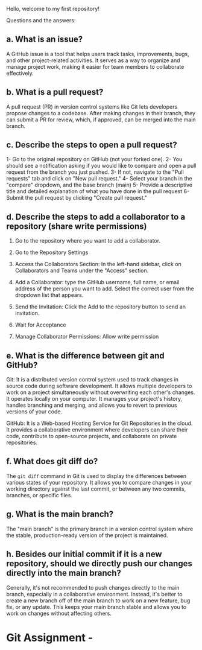 

Hello, welcome to my first repository!

Questions and the answers:

a. What is an issue?
--------------------
A GitHub issue is a tool that helps users track tasks, improvements, bugs, and other project-related activities. It serves as a way to organize and manage project work, making it easier for team members to collaborate effectively.


b. What is a pull request?
--------------------------
A pull request (PR) in version control systems like Git lets developers propose changes to a codebase. After making changes in their branch, they can submit a PR for review, which, if approved, can be merged into the main branch.


c. Describe the steps to open a pull request?
---------------------------------------------
1- Go to the original repository on GitHub (not your forked one).
2- You should see a notification asking if you would like to compare and open a pull request from the branch you just pushed.
3- If not, navigate to the "Pull requests" tab and click on "New pull request."
4- Select your branch in the "compare" dropdown, and the base branch (main)
5- Provide a descriptive title and detailed explanation of what you have done in the pull request 
6- Submit the pull request by clicking "Create pull request." 


 d. Describe the steps to add a collaborator to a repository (share write permissions)
--------------------------------------------------------------------------------------
1. Go to the repository where you want to add a collaborator.

2. Go to the Repository Settings

3. Access the Collaborators Section: In the left-hand sidebar, click on Collaborators and Teams under the "Access" section.

4. Add a Collaborator: type the GitHub username, full name, or email address of the person you want to add.
    Select the correct user from the dropdown list that appears.

5. Send the Invitation: Click the Add <username> to the repository button to send an invitation.

6. Wait for Acceptance

7. Manage Collaborator Permissions: Allow write permission

e. What is the difference between git and GitHub?
-------------------------------------------------
Git: It is a distributed version control system used to track changes in source code during software development. It allows multiple developers to work on a project simultaneously without overwriting each other's changes. It operates locally on your computer. It manages your project's history, handles branching and merging, and allows you to revert to previous versions of your code.

GitHub: It is a Web-based Hosting Service for Git Repositories in the cloud. It provides a collaborative environment where developers can share their code, contribute to open-source projects, and collaborate on private repositories.


f. What does git diff do?
-------------------------
The `git diff` command in Git is used to display the differences between various states of your repository. It allows you to compare changes in your working directory against the last commit, or between any two commits, branches, or specific files.


 g. What is the main branch?
----------------------------
The "main branch" is the primary branch in a version control system where the stable, production-ready version of the project is maintained.


 h. Besides our initial commit if it is a new repository, should we directly push our changes directly into the main branch?
-----------------------------------------------------------------------------------------------------------------------------
Generally, it's not recommended to push changes directly to the main branch, especially in a collaborative environment. Instead, it's better to create a new branch off of the main branch to work on a new feature, bug fix, or any update. This keeps your main branch stable and allows you to work on changes without affecting others.
    
# Git Assignment - <khirmas67>
